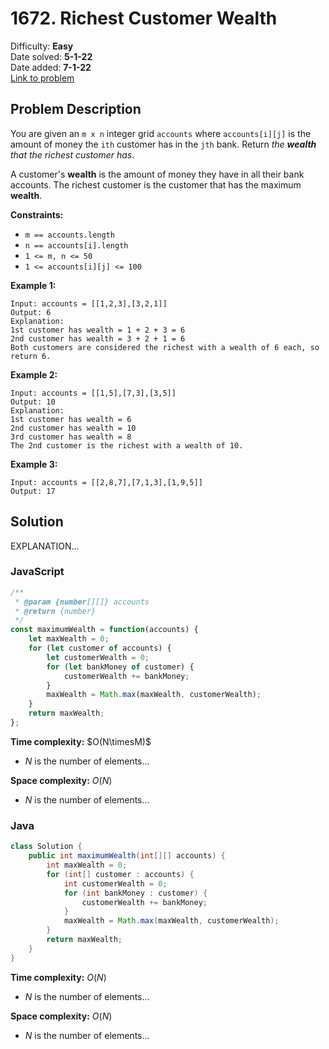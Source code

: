# 1672. Richest Customer Wealth

Difficulty: **Easy**  
Date solved: **5-1-22**  
Date added: **7-1-22**  
[Link to problem](https://leetcode.com/problems/richest-customer-wealth/submissions/)

## Problem Description

You are given an `m x n` integer grid `accounts` where `accounts[i][j]` is the amount of money the `i​​​​​​​​​​​th`​​​​ customer has in the `j​​​​​​​​​​​th​​​​` bank. Return *the **wealth** that the richest customer has*.

A customer's **wealth** is the amount of money they have in all their bank accounts. The richest customer is the customer that has the maximum **wealth**.

**Constraints:**

- `m == accounts.length`
- `n == accounts[i].length`
- `1 <= m, n <= 50`
- `1 <= accounts[i][j] <= 100`

**Example 1:**

```
Input: accounts = [[1,2,3],[3,2,1]]
Output: 6
Explanation:
1st customer has wealth = 1 + 2 + 3 = 6
2nd customer has wealth = 3 + 2 + 1 = 6
Both customers are considered the richest with a wealth of 6 each, so return 6.
```

**Example 2:**

```
Input: accounts = [[1,5],[7,3],[3,5]]
Output: 10
Explanation: 
1st customer has wealth = 6
2nd customer has wealth = 10 
3rd customer has wealth = 8
The 2nd customer is the richest with a wealth of 10.
```

**Example 3:**

```
Input: accounts = [[2,8,7],[7,1,3],[1,9,5]]
Output: 17
```

## Solution

EXPLANATION...

### **JavaScript**

```js
/**
 * @param {number[][]} accounts
 * @return {number}
 */
const maximumWealth = function(accounts) {
    let maxWealth = 0;
    for (let customer of accounts) {
        let customerWealth = 0;
        for (let bankMoney of customer) {
            customerWealth += bankMoney;
        }
        maxWealth = Math.max(maxWealth, customerWealth);
    }
    return maxWealth;
};
```

**Time complexity:** $O(N\timesM)$
- $N$ is the number of elements...

**Space complexity:** $O(N)$
- $N$ is the number of elements...

### **Java**

```java
class Solution {
    public int maximumWealth(int[][] accounts) {
        int maxWealth = 0;
        for (int[] customer : accounts) {
            int customerWealth = 0;
            for (int bankMoney : customer) {
                customerWealth += bankMoney;
            }
            maxWealth = Math.max(maxWealth, customerWealth);
        }
        return maxWealth;
    }
}
```

**Time complexity:** $O(N)$
- $N$ is the number of elements...

**Space complexity:** $O(N)$
- $N$ is the number of elements...